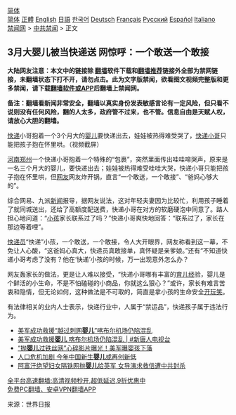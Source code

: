  <!-- 面包屑导航 --> <div class="breadcrumb"><!-- GTranslate: https://gtranslate.io/ -->  <div class="switcher notranslate">  <div class="selected">  <a href="#" onclick="return false;"> 简体</a>  </div>  <div class="option">  <a href="https://www.bannedbook.org" onclick="doGTranslate('zh-CN|zh-CN');jQuery('div.switcher div.selected a').html(jQuery(this).html());return false;" title="简体中文" class="nturl selected"> 简体</a>  <a href="https://www.bannedbook.org/zh-tw/" onclick="doGTranslate('zh-CN|zh-TW');jQuery('div.switcher div.selected a').html(jQuery(this).html());return false;" title="繁體中文" class="nturl"> 正體</a>  <a href="https://www.bannedbook.org/en/" onclick="doGTranslate('zh-CN|en');jQuery('div.switcher div.selected a').html(jQuery(this).html());return false;" title="English" class="nturl"> English</a>  <a href="https://www.bannedbook.org/ja/" onclick="doGTranslate('zh-CN|ja');jQuery('div.switcher div.selected a').html(jQuery(this).html());return false;" title="日本語" class="nturl"> 日語</a>  <a href="https://www.bannedbook.org/ko/" onclick="doGTranslate('zh-CN|ko');jQuery('div.switcher div.selected a').html(jQuery(this).html());return false;" title="한국어" class="nturl"> 한국어</a>  <a href="https://www.bannedbook.org/de/" onclick="doGTranslate('zh-CN|de');jQuery('div.switcher div.selected a').html(jQuery(this).html());return false;" title="Deutsch" class="nturl"> Deutsch</a>  <a href="https://www.bannedbook.org/fr/" onclick="doGTranslate('zh-CN|fr');jQuery('div.switcher div.selected a').html(jQuery(this).html());return false;" title="Français" class="nturl"> Français</a>  <a href="https://www.bannedbook.org/ru/" onclick="doGTranslate('zh-CN|ru');jQuery('div.switcher div.selected a').html(jQuery(this).html());return false;" title="Русский" class="nturl"> Русский</a>  <a href="https://www.bannedbook.org/es/" onclick="doGTranslate('zh-CN|es');jQuery('div.switcher div.selected a').html(jQuery(this).html());return false;" title="Español" class="nturl"> Español</a>  <a href="https://www.bannedbook.org/it/" onclick="doGTranslate('zh-CN|it');jQuery('div.switcher div.selected a').html(jQuery(this).html());return false;" title="Italiano" class="nturl"> Italiano</a>  </div>  </div>      <div class='breadcrumb-sub'><!-- Breadcrumb NavXT 6.3.0 --> <a href="https://www.bannedbook.org/" class="home">禁闻网</a> &gt; <a href="https://www.bannedbook.org/bnews/cbnews/" class="category">中共禁闻</a> &gt; 正文</div></div><h2>3月大婴儿被当快递送 网惊呼：一个敢送一个敢接</h2> <p class="notice"><b>大陆网友注意：本文中的链接除 <a href="https://github.com/bannedbook/fanqiang" >翻墙</a>软件下载和<a href="https://github.com/killgcd/justmysocks/blob/master/README.md">翻墙推荐</a>链接外全部为禁网链接，未翻墙状态下打不开，请勿点击。此为文字版禁闻，欲看图文视频完整版和更多禁闻，请下载<a href="https://github.com/bannedbook/fanqiang">翻墙软件或APP</a>后翻墙上禁闻网。</p><p>备注：翻墙看新闻非常安全，翻墙以真实身份发表敏感言论有一定风险，但只看不说则没有任何风险，翻的人太多，政府管不过来，也不管。信息自由是天赋人权，请放心大胆的翻墙。</b></p>  <div class="entry"> <p id="conimg"><a href="https://www.bannedbook.org/bnews/tag/%E5%BF%AB%E9%80%92/" class="st_tag internal_tag" rel="tag" title="标签 快递 下的日志">快递</a>小哥抱着一个3个月大的<a href="https://www.bannedbook.org/bnews/tag/%e5%a9%b4%e5%84%bf/" class="st_tag internal_tag" rel="tag" title="标签 婴儿 下的日志">婴儿</a>要快递出去，娃娃被热得难受哭了，<a href="https://www.bannedbook.org/bnews/tag/%E5%BF%AB%E9%80%92%E5%B0%8F%E5%93%A5/" class="st_tag internal_tag" rel="tag" title="标签 快递小哥 下的日志">快递小哥</a>只能把孩子抱在怀里哄。（视频截屏）</p> <p><a href="https://www.bannedbook.org/bnews/tag/%E6%B2%B3%E5%8D%97%E9%83%91%E5%B7%9E/" class="st_tag internal_tag" rel="tag" title="标签 河南郑州 下的日志">河南郑州</a>一个快递小哥抱着一个特殊的“包裹”，突然里面传出哇哇啼哭声，原来是一名三个月大的婴儿，要快递出去；娃娃被热得难受哇哇大哭，快递小哥只能把孩子抱在怀里哄，但<a href="https://www.bannedbook.org/bnews/tag/%e7%bd%91%e5%8f%8b/" class="st_tag internal_tag" rel="tag" title="标签 网友 下的日志">网友</a>网友炸开锅，直言“一个敢送，一个敢接”、“爸妈心够大的”。</p>  <p>综合网易、九派<span class='wp_keywordlink_affiliate'><a href="https://www.bannedbook.org/" title="新闻">新闻</a></span>报导，据网友说法，这对年轻夫妻因为比较忙，利用孩子睡着了就同城送出，还给了高额度配送费，快递小哥在对方的软磨硬泡中同意了。路人担心地问道：“<a href="https://www.bannedbook.org/bnews/tag/%e5%b0%8f%e5%ad%a9/" class="st_tag internal_tag" rel="tag" title="标签 小孩 下的日志">小孩</a>家长联系过了吗？”快递小哥爽快地回答：“联系过了，家长在那边等着哩”。</p> <p><a href="https://www.bannedbook.org/bnews/tag/%E5%BF%AB%E9%80%92%E5%91%98/" class="st_tag internal_tag" rel="tag" title="标签 快递员 下的日志">快递员</a>“快递”小孩，一个敢送，一个敢接，令人大开眼界，网友称看到这一幕，不免让人心酸，“这爸妈心真大，快递员真敢接单，真怀疑是亲爹娘。”还有“不知道快递小哥考虑了没有？他在‘快递’小孩的时候，万一出现意外怎么办？</p>  <p>网友轰家长的做法，更是让人难以接受，“快递小哥哪有丰富的<a href="https://www.bannedbook.org/bnews/tag/%E8%82%B2%E5%84%BF%E7%BB%8F/" class="st_tag internal_tag" rel="tag" title="标签 育儿经 下的日志">育儿经</a>验，婴儿是个鲜活的小生命，不是不怕磕碰的小商品，你就这么狠心？”或许，家长有难言苦衷和隐情，但无论如何，这种做法是不可取的，简直是拿小孩的生命安全<a href="https://www.bannedbook.org/bnews/tag/%E5%BC%80%E7%8E%A9%E7%AC%91/" class="st_tag internal_tag" rel="tag" title="标签 开玩笑 下的日志">开玩笑</a>。</p> <p>有法律相关的业内人士表示，快递行业中，人属于“禁运品”，快递孩子属于违法行为。</p>  <ul class='op-related-articles' title='相关阅读'> <li><a href='https://www.bannedbook.org/bnews/taiwannews/20210822/1610773.html' target='_blank'>美军成功救援“越过刺网<b>婴儿</b>”喀布尔机场仍陷混乱</a></li> <li><a href='https://www.bannedbook.org/bnews/bannedvideo/20210821/1610766.html' target='_blank'>美军成功救援<b>婴儿</b> 喀布尔机场仍陷混乱 | #新唐人电视台</a></li> <li><a href='https://www.bannedbook.org/bnews/worldnews/20210821/1610453.html' target='_blank'>“抛<b>婴儿</b>过铁丝网”心碎影片曝光！美军曝婴孩下落</a></li> <li><a href='https://www.bannedbook.org/bnews/cbnews/20210821/1610334.html' target='_blank'>人口危机加剧 今年中国新生<b>婴儿</b>或再创新低</a></li> <li><a href='https://www.bannedbook.org/bnews/comments/20210820/1609629.html' target='_blank'>阿富汗绝望妇女隔铁网抛<b>婴儿</b>给英军 女导演求救信遭中共封杀</a></li> </ul> <p class="texttj"> <a href="https://github.com/bannedbook/fanqiang/wiki/V2ray%E6%9C%BA%E5%9C%BA" target="_blank">全平台高速翻墙:高清视频秒开,超低延迟,9折优惠中</a><br/> <a href="https://github.com/bannedbook/fanqiang/wiki/%E7%A6%81%E9%97%BB%E7%BD%91%E5%AE%89%E5%8D%93%E7%BF%BB%E5%A2%99%E6%96%B0%E9%97%BBAPP" target="_blank">免费PC翻墙、安卓VPN翻墙APP</a></p><p> 来源：世界日报 </p> <a name='sharetosocial'></a>  <div style="margin-bottom:5px;padding-bottom:5px;clear:both"> <div id="archive-pix-1" class="banner-ads"> <!-- AuctionX Display platform tag START --> <div id="26318x728x90x621x_ADSLOT2" clicktrack="%%CLICK_URL_ESC%%"></div> <!-- AuctionX Display platform tag END --> </div> <div id="archive-pix-2" class="banner-ads"> <!-- AuctionX Display platform tag START --> <div id="26315x300x250x621x_ADSLOT2" clicktrack="%%CLICK_URL_ESC%%"></div> <!-- AuctionX Display platform tag END --> </div> </div>  <div id="archive-pix-1" class="banner-ads"> <!-- AuctionX Display platform tag START --> <div id="26318x728x90x621x_ADSLOT3" clicktrack="%%CLICK_URL_ESC%%"></div> <!-- AuctionX Display platform tag END --> </div> </div><!--END ENTRY--> 